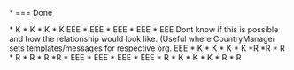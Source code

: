 \* === Done

<!-- *********************** GET ********************** -->
<!-- Get All Users --> * K
<!-- Get All Roles --> * K
<!-- Get All Groups -->* K
<!-- Get All Orgs -->* K

<!-- Get All UserDetails (Org + Role + Group + Reminder) --> EEE
<!-- Get All Groups By Users -->* EEE
<!-- Get Users By Organization -->* EEE
<!-- Get All User Reminders/reminders -->* EEE
<!-- Get Reminders/reminders By Group -->* EEE
<!--??????????? Get Templates/reminders By Role/Org ?????????--> Dont know if this is possible and how the relationship would look like. (Useful where CountryManager sets templates/messages for respective org. EEE

<!-- Get UserById -->* K
<!-- Get RoleById -->* K
<!-- Get GroupById -->* K
<!-- Get ReminderById -->* K

<!-- *********************** POST ********************** -->

<!-- Register User --> *R
<!-- Login User --> *R
<!-- Create User -->* R
<!-- Create Group -->* R
<!-- Create Organization -->* R
<!-- Create Message/Reminder/Reminder -->* R
<!-- Create User User --> *R

<!-- *********************** UPDATE ********************** -->
<!-- Update User -->* EEE
<!-- Update Group -->* EEE
<!-- Update Organization -->* EEE
<!-- Update Message/Reminder/Reminder -->* EEE
<!-- Update Role -->* R

<!-- *********************** DELETE ********************** -->
<!-- Delete User -->* K
<!-- Delete Group -->* K
<!-- Delete Reminder -->* K
<!-- Delete Role -->* R
<!-- Delete Organization -->* R
